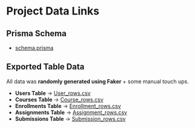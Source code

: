# Project Data Links

## Prisma Schema
- [schema.prisma](../../../packages/database/prisma/schema.prisma)

## Exported Table Data

All data was **randomly generated using Faker** + some manual touch ups.

- **Users Table** → [User_rows.csv](User_rows.csv)
- **Courses Table** → [Course_rows.csv](Course_rows.csv)
- **Enrollments Table** → [Enrollment_rows.csv](Enrollment_rows.csv)
- **Assignments Table** → [Assignment_rows.csv](Assignment_rows.csv)
- **Submissions Table** → [Submission_rows.csv](Submission_rows.csv)

